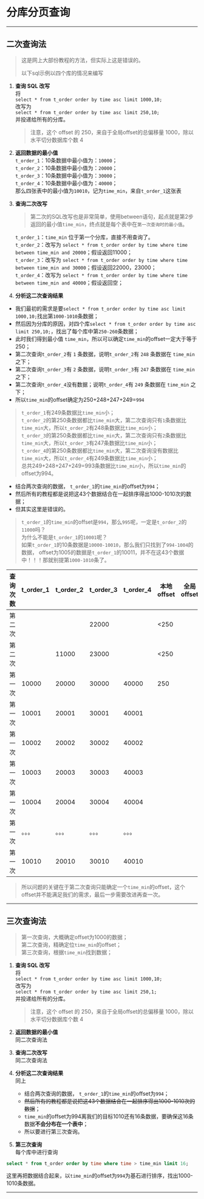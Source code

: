 # 分库分页查询

---

## 二次查询法
> 这是网上大部份教程的方法，但实际上这是错误的。
>
> 以下sql示例以四个库的情况来编写
1. **查询 SQL 改写**  
   将  
   `select * from t_order order by time asc limit 1000,10;`  
   改写为  
   `select * from t_order order by time asc limit 250,10;`  
   并投递给所有的分库。
   > 注意，这个 offset 的 250，来自于全局offset的总偏移量 1000，除以水平切分数据库个数 4
2. **返回数据的最小值**  
   `t_order_1`：10条数据中最小值为：`10000`；  
   `t_order_2`：10条数据中最小值为：`20000`；  
   `t_order_3`：10条数据中最小值为：`30000`；  
   `t_order_4`：10条数据中最小值为：`40000`；  
   那么四张表中的最小值为`10010`，记为`time_min`，来自`t_order_1`这张表
3. **查询二次改写**
   > 第二次的SQL改写也是非常简单，使用between语句，起点就是第2步返回的最小值`time_min`，终点就是每个表中在`第一次查询时的最小值`。
   
   `t_order_1`：`time_min` 位于第一个分库，直接不用查询了。  
   `t_order_2`：改写为 `select * from t_order order by time where time between time_min and 20000`；假设返回11000；  
   `t_order_3`：改写为 `select * from t_order order by time where time between time_min and 30000`；假设返回22000，23000；  
   `t_order_4`：改写为 `select * from t_order order by time where time between time_min and 40000`；假设返回空；
4. **分析这二次查询结果**
  * 我们最初的需求是要`select * from t_order order by time asc limit 1000,10;`找出第`1000-1010`条数据；
  * 然后因为分库的原因，对四个库`select * from t_order order by time asc limit 250,10;`，找出了每个库中第`250-260`条数据；
  * 此时我们得到最小值 `time_min`，所以可以确定`time_min`的offset一定大于等于250；
  * 第二次查询`t_order_2`有 `1` 条数据，说明`t_order_2`有 `248` 条数据在 `time_min` 之下；
  * 第二次查询`t_order_3`有 `2` 条数据，说明`t_order_3`有 `247` 条数据在 `time_min` 之下；
  * 第二次查询`t_order_4`没有数据；说明`t_order_4`有 `249` 条数据在 `time_min` 之下；
  * 所以`time_min`的offset确定为250+248+247+249=`994`
   > `t_order_1`有249条数据比`time_min`小；  
   > `t_order_2`的第250条数据都比`time_min`大，第二次查询只有`1`条数据比`time_min`大，所以`t_order_2`有248条数据比`time_min`小；  
   > `t_order_3`的第250条数据都比`time_min`大，第二次查询只有`2`条数据比`time_min`大，所以`t_order_3`有247条数据比`time_min`小；  
   > `t_order_4`的第250条数据都比`time_min`大，第二次查询没有数据比`time_min`大，所以`t_order_4`有249条数据比`time_min`小；  
   > 总共249+248+247+249=993条数据比`time_min`小，所以`time_min`的offset为994。
  * 结合两次查询的数据， `t_order_1`的`time_min`的offset为`994`；
  * 然后所有的教程都是说把这43个数据结合在一起排序得出1000-1010次的数据；
  * 但其实这里是错误的。
   > `t_order_1`的`time_min`的offset是`994`，那么`995`呢，一定是`t_order_2`的`11000`吗？  
   > 为什么不能是`t_order_1`的`10001`呢？  
   > 如果`t_order_1`的10条数据是`10000-10010`，那么我们只找到了`994-1004`的数据，
   > offset为1005的数据是`t_order_1`的10011，并不在这43个数据中！！！那就别提第`1000-1010`条了。

| 查询次数 | t_order_1 | t_order_2 | t_order_3 | t_order_4 | 本地offset | 全局offset |
|------|-----------|-----------|-----------|-----------|----------|----------|
| 第二次  |           |           | 22000     |           | <250     |          |
| 第二次  |           | 11000     | 23000     |           | <250     |          |
| 第一次  | 10000     | 20000     | 30000     | 40000     | 250      |          |
| 第一次  | 10001     | 20001     | 30001     | 40001     |          |          |
| 第一次  | 10002     | 20002     | 30002     | 40002     |          |          |
| 第一次  | 10003     | 20003     | 30003     | 40003     |          |          |
| 第一次  | 10004     | 20004     | 30004     | 40004     |          |          |
| 第一次  | 。。。       | 。。。       | 。。。       | 。。。       |          |          |
| 第一次  | 10010     | 20010     | 30010     | 40010     |          |          |

> 所以问题的关键在于第二次查询只能确定一个`time_min`的offset，这个offset并不能满足我们的需求，最后一步需要改进再查一次。

---

## 三次查询法
> 第一次查询，大概确定offset为1000的数据；  
> 第二次查询，精确定位`time_min`的offset；  
> 第三次查询，根据`time_min`找到数据；
1. **查询 SQL 改写**  
   将  
   `select * from t_order order by time asc limit 1000,10;`  
   改写为  
   `select * from t_order order by time asc limit 250,1;`  
   并投递给所有的分库。
   > 注意，这个 offset 的 250，来自于全局offset的总偏移量 1000，除以水平切分数据库个数 4

2. **返回数据的最小值**  
   同二次查询法
3. **查询二次改写**  
   同二次查询法
4. **分析这二次查询结果**  
   同上
   * 结合两次查询的数据， `t_order_1`的`time_min`的offset为`994`；
   * ~~然后所有的教程都是说把这43个数据结合在一起排序得出1000-1010次的数据~~；
   * `time_min`的offset为994离我们的目标1010还有16条数据，要确保这16条数据**不会分布在一个表中**；
   * 所以要进行第三次查询。
5. **第三次查询**  
   每个库中进行查询
```sql
select * from t_order order by time where time > time_min limit 16;
```
这里再把数据结合起来，以`time_min`的offset为`994`为基石进行排序，找出1000-1010条数据。

---
